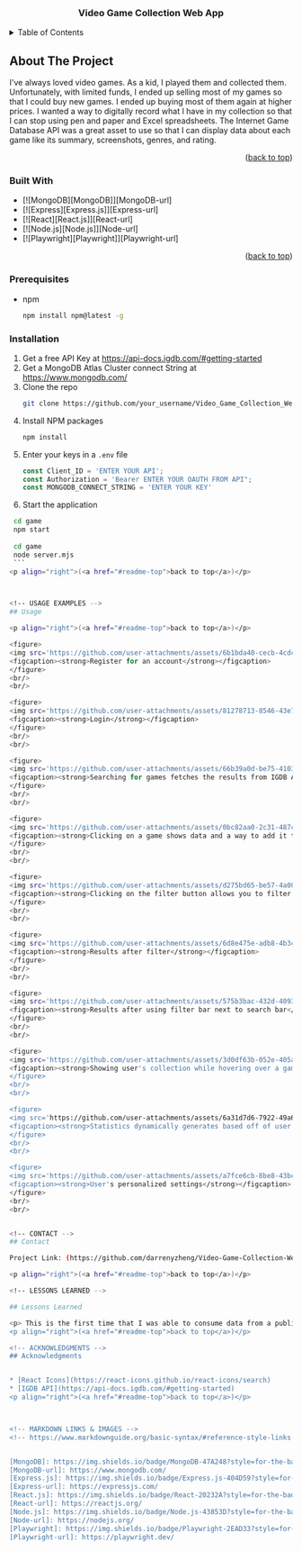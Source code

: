 <a id="readme-top"></a>

<!-- PROJECT LOGO -->
<br />
<div align="center">
  <a href="https://github.com/darrenyzheng/Video-Game-Collection-Web-App">
  </a>

  <h3 align="center">Video Game Collection Web App</h3>

</div>



<!-- TABLE OF CONTENTS -->
<details>
  <summary>Table of Contents</summary>
  <ol>
    <li>
      <a href="#about-the-project">About The Project</a>
      <ul>
        <li><a href="#built-with">Built With</a></li>
      </ul>
    </li>
    <li>
      <a href="#getting-started">Getting Started</a>
      <ul>
        <li><a href="#prerequisites">Prerequisites</a></li>
        <li><a href="#installation">Installation</a></li>
      </ul>
    </li>
    <li><a href="#usage">Usage</a></li>
    <li><a href="#contact">Contact</a></li>
    <li><a href="#lessons-learned">Lessons Learned</a></li>
    <li><a href="#acknowledgments">Acknowledgments</a></li>
  </ol>
</details>



<!-- ABOUT THE PROJECT -->
## About The Project

I've always loved video games. As a kid, I played them and collected them. Unfortunately, with limited funds, I ended up selling most of my games so that I could buy new games. I ended up buying most of them again at higher prices. I wanted a way to digitally record what I have in my collection so that I can stop using pen and paper and Excel spreadsheets. The Internet Game Database API was a great asset to use so that I can display data about each game like its summary, screenshots, genres, and rating.  


<p align="right">(<a href="#readme-top">back to top</a>)</p>



### Built With

* [![MongoDB][MongoDB]][MongoDB-url]
* [![Express][Express.js]][Express-url]
* [![React][React.js]][React-url]
* [![Node.js][Node.js]][Node-url]
* [![Playwright][Playwright]][Playwright-url]
  
<p align="right">(<a href="#readme-top">back to top</a>)</p>



### Prerequisites

* npm
  ```sh
  npm install npm@latest -g
  ```

### Installation


1. Get a free API Key at https://api-docs.igdb.com/#getting-started
2. Get a MongoDB Atlas Cluster connect String at https://www.mongodb.com/
3. Clone the repo
   ```sh
   git clone https://github.com/your_username/Video_Game_Collection_Web_App.git
   ```
4. Install NPM packages
   ```sh
   npm install
   ```
5. Enter your keys in a `.env` file
   ```js
   const Client_ID = 'ENTER YOUR API';
   const Authorization = 'Bearer ENTER YOUR OAUTH FROM API";
   const MONGODB_CONNECT_STRING = 'ENTER YOUR KEY'
   ```
6.  Start the application    
   ```sh
    cd game
    npm start 
     
    cd game
    node server.mjs
    ```
<p align="right">(<a href="#readme-top">back to top</a>)</p>



<!-- USAGE EXAMPLES -->
## Usage

<p align="right">(<a href="#readme-top">back to top</a>)</p>

<figure>
  <img src='https://github.com/user-attachments/assets/6b1bda40-cecb-4cdc-997c-75bd772e30dc' alt="Register for an account"/>
  <figcaption><strong>Register for an account</strong></figcaption>
</figure>
<br/>
<br/>

<figure>
  <img src='https://github.com/user-attachments/assets/81278713-8546-43e7-9865-c7635f5aa025' alt="Login"/>
  <figcaption><strong>Login</strong></figcaption>
</figure>
<br/>
<br/>

<figure>
  <img src='https://github.com/user-attachments/assets/66b39a0d-be75-4103-8f04-3143119cb4b0' alt="Searching for games fetches the results from IGDB API"/>
  <figcaption><strong>Searching for games fetches the results from IGDB API</strong></figcaption>
</figure>
<br/>
<br/>

<figure>
  <img src='https://github.com/user-attachments/assets/0bc82aa0-2c31-487c-8864-ec0ffb60e8ba' alt="Clicking on a game shows data and a way to add it to collection"/>
  <figcaption><strong>Clicking on a game shows data and a way to add it to collection</strong></figcaption>
</figure>
<br/>
<br/>

<figure>
  <img src='https://github.com/user-attachments/assets/d275bd65-be57-4a00-8bd7-b990091edca9' alt="Clicking on the filter button allows you to filter results down to genre and platform"/>
  <figcaption><strong>Clicking on the filter button allows you to filter results down to genre and platform</strong></figcaption>
</figure>
<br/>
<br/>

<figure>
  <img src='https://github.com/user-attachments/assets/6d8e475e-adb8-4b34-af95-2cb52f397703' alt="Results after filter"/>
  <figcaption><strong>Results after filter</strong></figcaption>
</figure>
<br/>
<br/>

<figure>
  <img src='https://github.com/user-attachments/assets/575b3bac-432d-4093-adeb-f81569f70c44' alt="Results after using filter bar next to search bar"/>
  <figcaption><strong>Results after using filter bar next to search bar</strong></figcaption>
</figure>
<br/>
<br/>

<figure>
  <img src='https://github.com/user-attachments/assets/3d0df63b-052e-405a-84e3-97cca4849f9b' alt="Showing user's collection while hovering over a game"/>
  <figcaption><strong>Showing user's collection while hovering over a game</strong></figcaption>
</figure>
<br/>
<br/>

<figure>
  <img src='https://github.com/user-attachments/assets/6a31d7d6-7922-49a6-b339-99ee5f277453' alt="Statistics dynamically generates based off of user's collection"/>
  <figcaption><strong>Statistics dynamically generates based off of user's collection</strong></figcaption>
</figure>
<br/>
<br/>

<figure>
  <img src='https://github.com/user-attachments/assets/a7fce6cb-8be8-43bc-91ff-bc812b159414' alt="User's personalized settings"/>
  <figcaption><strong>User's personalized settings</strong></figcaption>
</figure>
<br/>
<br/>


<!-- CONTACT -->
## Contact

Project Link: (https://github.com/darrenyzheng/Video-Game-Collection-Web-App)

<p align="right">(<a href="#readme-top">back to top</a>)</p>

<!-- LESSONS LEARNED -->

## Lessons Learned 

<p> This is the first time that I was able to consume data from a public API rather than using static data. I had some trouble getting started because I was not sure of the format, so I had initially tested it with Postman and configuring with the headers. Once I was able to get data from the API, I switched to using my server and using a route handler for the endpoint. Otherwise, passing down a global variable using useContext so that I can have a state variable be available for my sidebar when I'm logged in / out was a big revalation.   </p>
<p align="right">(<a href="#readme-top">back to top</a>)</p>

<!-- ACKNOWLEDGMENTS -->
## Acknowledgments


* [React Icons](https://react-icons.github.io/react-icons/search)
* [IGDB API](https://api-docs.igdb.com/#getting-started)
<p align="right">(<a href="#readme-top">back to top</a>)</p>



<!-- MARKDOWN LINKS & IMAGES -->
<!-- https://www.markdownguide.org/basic-syntax/#reference-style-links -->


[MongoDB]: https://img.shields.io/badge/MongoDB-47A248?style=for-the-badge&logo=mongodb&logoColor=white
[MongoDB-url]: https://www.mongodb.com/
[Express.js]: https://img.shields.io/badge/Express.js-404D59?style=for-the-badge
[Express-url]: https://expressjs.com/
[React.js]: https://img.shields.io/badge/React-20232A?style=for-the-badge&logo=react&logoColor=61DAFB
[React-url]: https://reactjs.org/
[Node.js]: https://img.shields.io/badge/Node.js-43853D?style=for-the-badge&logo=node-dot-js&logoColor=white
[Node-url]: https://nodejs.org/
[Playwright]: https://img.shields.io/badge/Playwright-2EAD33?style=for-the-badge&logo=playwright&logoColor=white
[Playwright-url]: https://playwright.dev/

